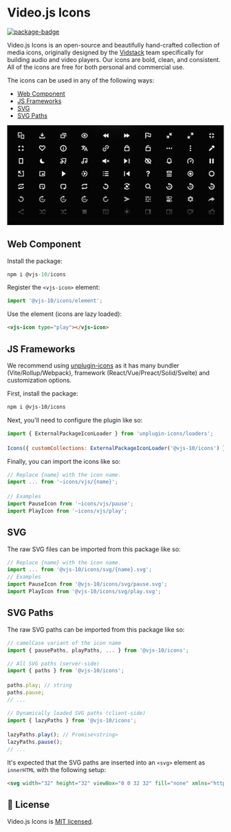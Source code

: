 # Video.js Icons

[![package-badge]][package]

Video.js Icons is an open-source and beautifully hand-crafted collection of media icons, originally
designed by the [Vidstack][vidstack] team specifically for building audio and video players. Our
icons are bold, clean, and consistent. All of the icons are free for both personal and commercial use.

The icons can be used in any of the following ways:

- [Web Component](#web-component)
- [JS Frameworks](#js-frameworks)
- [SVG](#svg)
- [SVG Paths](#svg-paths)

<img src="./preview.png" alt="Video.js Icons Preview" />

## Web Component

Install the package:

```ts
npm i @vjs-10/icons
```

Register the `<vjs-icon>` element:

```ts
import '@vjs-10/icons/element';
```

Use the element (icons are lazy loaded):

```html
<vjs-icon type="play"></vjs-icon>
```

## JS Frameworks

We recommend using [unplugin-icons](https://github.com/antfu/unplugin-icons) as it has many
bundler (Vite/Rollup/Webpack), framework (React/Vue/Preact/Solid/Svelte) and customization
options.

First, install the package:

```bash
npm i @vjs-10/icons
```

Next, you'll need to configure the plugin like so:

```js
import { ExternalPackageIconLoader } from 'unplugin-icons/loaders';

Icons({ customCollections: ExternalPackageIconLoader('@vjs-10/icons') });
```

Finally, you can import the icons like so:

```js
// Replace {name} with the icon name.
import ... from '~icons/vjs/{name}';

// Examples
import PauseIcon from '~icons/vjs/pause';
import PlayIcon from '~icons/vjs/play';
```

## SVG

The raw SVG files can be imported from this package like so:

```js
// Replace {name} with the icon name.
import ... from '@vjs-10/icons/svg/{name}.svg';
// Examples
import PauseIcon from '@vjs-10/icons/svg/pause.svg';
import PlayIcon from '@vjs-10/icons/svg/play.svg';
```

## SVG Paths

The raw SVG paths can be imported from this package like so:

```js
// camelCase variant of the icon name
import { pausePaths, playPaths, ... } from '@vjs-10/icons';
```

```js
// All SVG paths (server-side)
import { paths } from '@vjs-10/icons';

paths.play; // string
paths.pause;
// ...
```

```js
// Dynamically loaded SVG paths (client-side)
import { lazyPaths } from '@vjs-10/icons';

lazyPaths.play(); // Promise<string>
lazyPaths.pause();
// ...
```

It's expected that the SVG paths are inserted into an `<svg>` element as `innerHTML` with the
following setup:

```html
<svg width="32" height="32" viewBox="0 0 32 32" fill="none" xmlns="http://www.w3.org/2000/svg" aria-hidden="true"></svg>
```

## 📝 License

Video.js Icons is [MIT licensed](./LICENSE).

[vidstack]: https://vidstack.io
[package]: https://www.npmjs.com/package/@vjs-10/icons
[package-badge]: https://img.shields.io/npm/v/@vjs-10/icons
